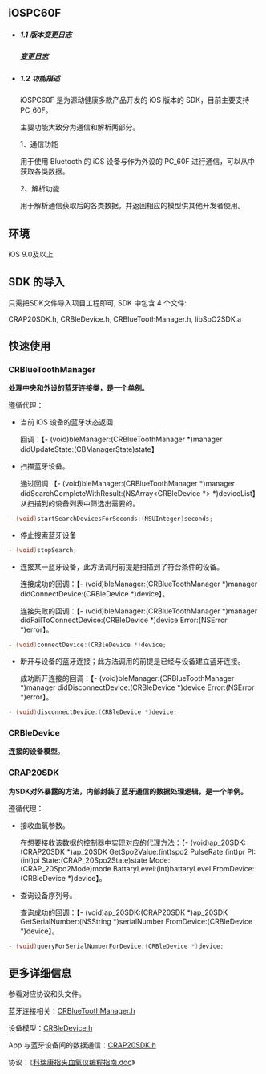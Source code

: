 ## iOSPC60F

- ##### 1.1 版本变更日志

  ##### [变更日志](https://github.com/viatom-dev/iOSPC60F/blob/main/ChangeLog.md)

- ##### 1.2 功能描述

  iOSPC60F 是为源动健康多款产品开发的 iOS 版本的 SDK，目前主要支持 PC_60F。

  主要功能大致分为通信和解析两部分。

  1、通信功能

  用于使用 Bluetooth 的 iOS 设备与作为外设的 PC_60F 进行通信，可以从中获取各类数据。 

  2、解析功能

  用于解析通信获取后的各类数据，并返回相应的模型供其他开发者使用。

## 环境

  iOS 9.0及以上

## SDK 的导入

只需把SDK文件导入项目工程即可, SDK 中包含 4 个文件:

CRAP20SDK.h, CRBleDevice.h, CRBlueToothManager.h, libSpO2SDK.a

## 快速使用

### CRBlueToothManager

**处理中央和外设的蓝牙连接类，是一个单例。**

遵循代理：<CRBlueToothManagerDelegate>

- 当前 iOS 设备的蓝牙状态返回

  回调：【- (void)bleManager:(CRBlueToothManager *)manager didUpdateState:(CBManagerState)state】

- 扫描蓝牙设备。

  通过回调  【- (void)bleManager:(CRBlueToothManager *)manager didSearchCompleteWithResult:(NSArray<CRBleDevice *> *)deviceList】  从扫描到的设备列表中筛选出需要的。

```objective-c
- (void)startSearchDevicesForSeconds:(NSUInteger)seconds;
```

- 停止搜索蓝牙设备

```objective-c
- (void)stopSearch;
```

- 连接某一蓝牙设备，此方法调用前提是扫描到了符合条件的设备。

  连接成功的回调：【- (void)bleManager:(CRBlueToothManager *)manager didConnectDevice:(CRBleDevice *)device】。

  连接失败的回调：【- (void)bleManager:(CRBlueToothManager *)manager didFailToConnectDevice:(CRBleDevice *)device Error:(NSError *)error】。

```objective-c
- (void)connectDevice:(CRBleDevice *)device;
```

- 断开与设备的蓝牙连接；此方法调用的前提是已经与设备建立蓝牙连接。

  成功断开连接的回调：【- (void)bleManager:(CRBlueToothManager *)manager didDisconnectDevice:(CRBleDevice *)device Error:(NSError *)error】。

```objective-c
- (void)disconnectDevice:(CRBleDevice *)device;
```

### CRBleDevice

**连接的设备模型**。

### CRAP20SDK

**为SDK对外暴露的方法，内部封装了蓝牙通信的数据处理逻辑，是一个单例。**

遵循代理：<CRAP20SDKDelegate>

- 接收血氧参数。

  在想要接收该数据的控制器中实现对应的代理方法：【- (void)ap_20SDK:(CRAP20SDK *)ap_20SDK GetSpo2Value:(int)spo2 PulseRate:(int)pr PI:(int)pi State:(CRAP_20Spo2State)state Mode:(CRAP_20Spo2Mode)mode BattaryLevel:(int)battaryLevel FromDevice:(CRBleDevice *)device】。

- 查询设备序列号。

  查询成功的回调：【- (void)ap_20SDK:(CRAP20SDK *)ap_20SDK GetSerialNumber:(NSString *)serialNumber FromDevice:(CRBleDevice *)device】。

```objective-c
- (void)queryForSerialNumberForDevice:(CRBleDevice *)device;
```

## 更多详细信息

参看对应协议和头文件。

蓝牙连接相关：[CRBlueToothManager.h](https://github.com/viatom-dev/iOSPC60F/blob/main/PC-60F/PC-60F_zh/PC_60FDemo/PC_60ESDK/PC_60ESDK/CRBlueToothManager.h)

设备模型：[CRBleDevice.h](https://github.com/viatom-dev/iOSPC60F/blob/main/PC-60F/PC-60F_zh/PC_60FDemo/PC_60ESDK/PC_60ESDK/CRBleDevice.h)

App 与蓝牙设备间的数据通信：[CRAP20SDK.h](https://github.com/viatom-dev/iOSPC60F/blob/main/PC-60F/PC-60F_zh/PC_60FDemo/PC_60ESDK/PC_60ESDK/CRAP20SDK.h)

协议：《[科瑞康指夹血氧仪编程指南.doc](https://github.com/viatom-dev/iOSPC60F/blob/main/PC-60F/PC-60F_zh/科瑞康指夹血氧仪编程指南.doc)》



